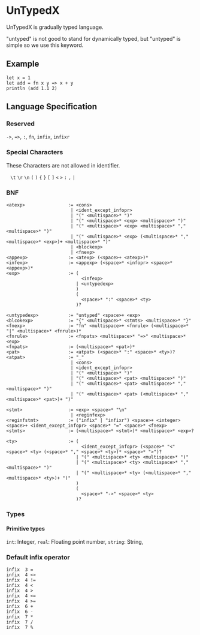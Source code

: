 # UnTypedX
UnTypedX is gradually typed language.

"untyped" is not good to stand for dynamically typed, but "untyped" is simple so we use this keyword.

## Example
```
let x = 1
let add = fn x y => x + y
println (add 1.1 2)
```

## Language Specification
### Reserved
`->`, `=>`, `:`, `fn`, `infix`, `infixr`
### Special Characters
These Characters are not allowed in identifier.

` ` `\t` `\r` `\n` `(` `)` `{` `}` `[` `]` `<` `>` `:` `,` `|`

### BNF
```
<atexp>                := <cons>
                        | <ident_except_infopr>
                        | "(" <multispace>* ")"
                        | "(" <multispace>* <exp> <multispace>* ")"
                        | "(" <multispace>* <exp> <multispace>* "," <multispace>* ")"
                        | "(" <multispace>* <exp> (<multispace>* "," <multispace>* <exp>)+ <multispace>* ")"
                        | <blockexp>
                        | <fnexp>
<appexp>               := <atexp> (<space>+ <atexp>)*
<infexp>               := <appexp> (<space>* <infopr> <space>* <appexp>)*
<exp>                  := (
                            <infexp>
                          | <untypedexp>
                          )
                          (
                            <space>* ":" <space>* <ty>
                          )?

<untypedexp>           := "untyped" <space>+ <exp>
<blcokexp>             := "{" <multispace>* <stmts> <multispace>* "}"
<fnexp>                := "fn" <multispace>+ <fnrule> (<multispace>* "|" <multispace>* <fnrule>)*
<fnrule>               := <fnpats> <multispace>* "=>" <multispace>* <exp>
<fnpats>               := (<multispace>* <pat>)*
<pat>                  := <atpat> (<space>* ":" <space>* <ty>)?
<atpat>                := "_"
                        | <cons>
                        | <ident_except_infopr>
                        | "(" <multispace>* ")"
                        | "(" <multispace>* <pat> <multispace>* ")"
                        | "(" <multispace>* <pat> <multispace>* "," <multispace>* ")"
                        | "(" <multispace>* <pat> (<multispace>* "," <multispace>* <pat>)+ ")"

<stmt>                 := <exp> <space>* "\n"
                        | <reginfexp>
<reginfstmt>           := ("infix" | "infixr") <space>+ <integer> <space>+ <ident_except_infopr> <space>* "=" <space>* <fnexp>
<stmts>                := (<multispace>* <stmt>)* <multispace>* <exp>?

<ty>                   := (
                            <ident_except_infopr> (<space>* "<" <space>* <ty> (<space>* "," <space>* <ty>)* <space>* ">")?
                          | "(" <multispace>* <ty> <multispace>* ")"
                          | "(" <multispace>* <ty> <multispace>* "," <multispace>* ")"
                          | "(" <multispace>* <ty> (<multispace>* "," <multispace>* <ty>)+ ")"
                          )
                          (
                            <space>* "->" <space>* <ty>
                          )?
```

### Types
#### Primitive types
`int`: Integer,
`real`: Floating point number,
`string`: String,

### Default infix operator
```
infix  3 =
infix  4 <>
infix  4 !=
infix  4 <
infix  4 >
infix  4 <=
infix  4 >=
infix  6 +
infix  6 -
infix  7 *
infix  7 /
infix  7 %
```
